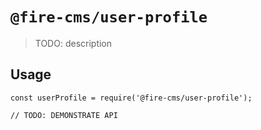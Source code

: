 # `@fire-cms/user-profile`

> TODO: description

## Usage

```
const userProfile = require('@fire-cms/user-profile');

// TODO: DEMONSTRATE API
```
